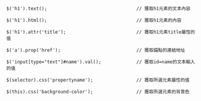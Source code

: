 ```
$('h1').text();									// 獲取h1元素的文本內容
```

```
$('h1').html();									// 獲取h1元素的內容
```

```
$('h1').attr('title');							// 獲取h1元素title屬性的值
```

```
$('a').prop('href');							// 獲取錨點的連結地址
```

```
$('input[type="text"]#name').val();				// 獲取id=name的文本輸入的值
```

```
$(selector).css('propertyname');				// 獲取所選元素屬性的值
```

```
$(this).css('background-color');				// 獲取所選元素的背景色
```
